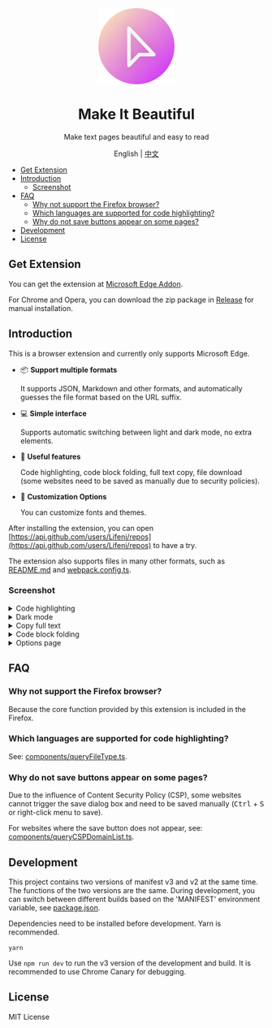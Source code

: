 <p align="center">
  <img width="150px" alt="Logo" src="assets/images/logo.svg" />
</p>

<h1 align="center">Make It Beautiful</h1>
<p align="center">Make text pages beautiful and easy to read</p>
<p align="center">English | <a href="README.zh-CN.md">中文</a></p>

- [Get Extension](#get-extension)
- [Introduction](#introduction)
  - [Screenshot](#screenshot)
- [FAQ](#faq)
  - [Why not support the Firefox browser?](#why-not-support-the-firefox-browser)
  - [Which languages are supported for code highlighting?](#which-languages-are-supported-for-code-highlighting)
  - [Why do not save buttons appear on some pages?](#why-do-not-save-buttons-appear-on-some-pages)
- [Development](#development)
- [License](#license)

## Get Extension

You can get the extension at [Microsoft Edge Addon](https://microsoftedge.microsoft.com/addons/detail/make-it-beautiful/jjgkadobhgomjcppaojffnlooknkkodd).

For Chrome and Opera, you can download the zip package in [Release](https://github.com/Lifeni/make-it-beautiful/releases) for manual installation.

## Introduction

This is a browser extension and currently only supports Microsoft Edge.

- 📦 **Support multiple formats**

  It supports JSON, Markdown and other formats, and automatically guesses the file format based on the URL suffix.

- 💻 **Simple interface**

  Supports automatic switching between light and dark mode, no extra elements.

- 💾 **Useful features**

  Code highlighting, code block folding, full text copy, file download (some websites need to be saved as manually due to security policies).

- 🎨 **Customization Options**

  You can customize fonts and themes.

After installing the extension, you can open [https://api.github.com/users/Lifeni/repos](https://api.github.com/users/Lifeni/repos) to have a try.

The extension also supports files in many other formats, such as [README.md](https://raw.githubusercontent.com/Lifeni/make-it-beautiful/master/README.md) and [webpack.config.ts](https://raw.githubusercontent.com/Lifeni/make-it-beautiful/master/webpack.config.ts).

### Screenshot

<details>
   <summary>Code highlighting</summary>

![Code Highlight](docs/light.webp)

</details>

<details>
   <summary>Dark mode</summary>

![Dark Mode](docs/dark.webp)

</details>

<details>
   <summary>Copy full text</summary>

![Copy the full text](docs/copy.webp)

</details>

<details>
   <summary>Code block folding</summary>

![Code block folding](docs/fold.webp)

</details>

<details>
   <summary>Options page</summary>

![Options page](docs/options.webp)

</details>

## FAQ

### Why not support the Firefox browser?

Because the core function provided by this extension is included in the Firefox.

### Which languages are supported for code highlighting?

See: [components/queryFileType.ts](components/queryFileType.ts).

### Why do not save buttons appear on some pages?

Due to the influence of Content Security Policy (CSP), some websites cannot trigger the save dialog box and need to be saved manually (<kbd>Ctrl</kbd> + <kbd>S</kbd> or right-click menu to save).

For websites where the save button does not appear, see: [components/queryCSPDomainList.ts](components/queryCSPDomainList.ts).

## Development

This project contains two versions of manifest v3 and v2 at the same time. The functions of the two versions are the same. During development, you can switch between different builds based on the 'MANIFEST' environment variable, see [package.json](./package.json).

Dependencies need to be installed before development. Yarn is recommended.

```shell
yarn
```

Use `npm run dev` to run the v3 version of the development and build. It is recommended to use Chrome Canary for debugging.

## License

MIT License
